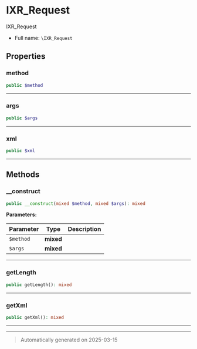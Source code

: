 
# IXR_Request

IXR_Request



* Full name: `\IXR_Request`



## Properties


### method



```php
public $method
```






***

### args



```php
public $args
```






***

### xml



```php
public $xml
```






***

## Methods


### __construct



```php
public __construct(mixed $method, mixed $args): mixed
```








**Parameters:**

| Parameter | Type | Description |
|-----------|------|-------------|
| `$method` | **mixed** |  |
| `$args` | **mixed** |  |





***

### getLength



```php
public getLength(): mixed
```












***

### getXml



```php
public getXml(): mixed
```












***


***
> Automatically generated on 2025-03-15
